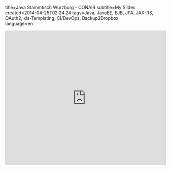 title=Java Stammtisch Würzburg - CONAIR
subtitle=My Slides
created=2014-04-25T02:24:24
tags=Java, JavaEE, EJB, JPA, JAX-RS, OAuth2, xls-Templating, CI/DevOps, Backup2Dropbox  
language=en

<iframe src="http://www.slideshare.net/slideshow/embed_code/33920115" width="512" height="421" frameborder="0" marginwidth="0" marginheight="0" scrolling="no" style="border:1px solid #CCC; border-width:1px 1px 0; margin-bottom:5px; max-width: 100%;" allowfullscreen> </iframe>